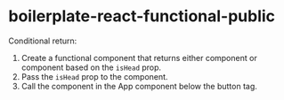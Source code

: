 # boilerplate-react-functional-public
Conditional return:
1. Create a functional component that returns either <CoinFront /> component or <CoinBack /> component based on the `isHead` prop.
2. Pass the `isHead` prop to the component.
3. Call the component in the App component below the button tag.